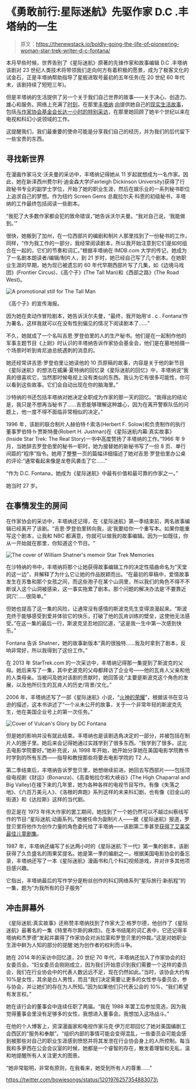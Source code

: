 # 《勇敢前行:星际迷航》先驱作家 D.C .丰塔纳的一生

> 原文：<https://thenewstack.io/boldly-going-the-life-of-pioneering-woman-star-trek-writer-d-c-fontana/>

本月早些时候，世界告别了《星际迷航》原著的先锋作家和故事编辑 D.C .丰塔纳该剧对 23 世纪人类技术将带领我们走向何方有着积极的愿景，成为了极客文化的试金石，正是丰塔纳帮助指导了星舰进取号最初的五年任务(在 20 世纪 60 年代末，该剧持续了短短三年)。

但是丰塔纳的生活提供了另一个关于我们自己世界的故事——关于决心、创造力、雄心和服务。网络上充满了[时刻](https://www.youtube.com/watch?v=JJ9SBhrZ840)，在那里[丰塔纳](https://www.youtube.com/watch?v=lWOVBDRX7Zg) [向](https://www.youtube.com/watch?v=7UeebxbhqxQ)提供她自己的[现实生活故事](https://www.youtube.com/watch?v=z42MGaErayY)，包括[与作家协会基金会长达一小时的特别采访](https://www.youtube.com/watch?v=CCSp8TnnbNU)，在那里她回顾了她半个世纪以来在电视和科幻小说领域的工作。

这提醒我们，我们最重要的使命可能是分享我们自己的经历，并为我们的后代留下一些宝贵的东西。

## **寻找新世界**

在漫画作家马文·沃夫曼的采访中，丰塔纳记得她从 11 岁起就想成为一名作家。因此，她在新泽西州费尔利·迪金森大学(Fairleigh Dickinson University)获得了行政秘书专业的副学士学位，开始了她的职业生涯，然后在娱乐业的一系列秘书职位上追求自己的梦想。作为纽约 Screen Gems 总裁拉尔夫·科恩的初级秘书，丰塔纳的工作最终包括阅读一些剧本。

“我犯了大多数作家都会犯的致命错误，”她告诉沃尔夫曼。“我对自己说，‘我能做到。’"

很快，她搬到了加州，在一位西部片的编剧和制片人那里找到了一份秘书的工作，同样，“作为我工作的一部分，我经常阅读剧本，所以我开始注意到它们是如何组合在一起的，它们的节奏和词汇。”根据丰塔纳在 IMDB.com 大学的传记，她成为了一名剧本朗读者/编辑/制片人，到 21 岁时，她已经自己写了几个剧本。在她职业生涯的早期，她为现已被遗忘的 60 年代早期西部片写了几集，如《边境马戏团》(Frontier Circus)、《高个子》(The Tall Man)和《西部之路》(The Road West)。

![A promotional still for The Tall Man](img/f410458f344ca004abfc7f089620e6aa.png)

《高个子》的宣传海报。

因为她在卖动作冒险剧本，她告诉沃尔夫曼，“最终，我开始用‘d . c . Fontana’作为署名，这样我就可以在没有性别偏见的情况下阅读剧本了……”

不久，她就成了一个名叫吉恩·罗登伯里的人的生产秘书。他们是在一起制作他的军事主题节目《上尉》时认识的丰塔纳告诉作家协会基金会，他们是在墓地拍摄一个场景时听到肯尼迪总统遇刺的消息的。

她还经常讲吉恩·罗登伯里让她读他的 10 页原稿的故事，内容是关于他的新节目《星际迷航》的想法在威廉·夏特纳的回忆录《星际迷航的回忆》中，丰塔纳说“我真的很喜欢它，当然那时候电视上没有类似的东西。我认为它有很多可能性，你可以看到这些故事。它们会自动出现在你的脑海里。”

沙特纳的书还包括丰塔纳对她决定全职成为作家的那一天的回忆。“我得出的结论是，我只是不想再当秘书了……吉恩能够理解这种雄心，因为在离开警察队伍的问题上，他一度不得不面临非常相似的决定。”

1996 年，该剧的联合制片人赫伯特·f·索洛(Herbert F. Solow)和负责制作的执行董事罗伯特·h·贾斯特曼(Robert H. Justman)在《星际迷航内幕:真实故事》(Inside Star Trek: The Real Story)一书中高度赞扬了丰塔纳的工作。”1966 年 9 月，当她辞去罗登伯里的秘书一职时，她为接替她的新秘书写了一份 8 页、单行间距的“程序”指令。她用了整整一页的篇幅详细描述了她对吉恩·罗登伯里办公桌的评论:“通常看起来像是龙卷风袭击了它……”

“作为 D.C. Fontana，她成为《星际迷航》中最有价值和最可靠的作家之一。”

她当时 27 岁。

## **在事情发生的房间**

在作家协会的采访中，丰塔纳还记得，在《星际迷航》第一季结束前，两名故事编辑已经离开了该剧。“吉恩·罗登伯里转向我，说‘我要给你一个重写本。如果你能重写这个剧本，让我和 NBC 都满意，你就可以做我的故事编辑。因为一如既往，你从一开始就在那里，你知道这个节目。"

![The cover of William Shatner's memoir Star Trek Memories](img/1e9a0551e71a66ff972945df1d8853a8.png)

在沙特纳的书中，丰塔纳将那个让她获得故事编辑工作的决定性插曲命名为“天堂的这一边”，并解释了为什么它让她的作品脱颖而出。“在最初的草稿中，爱情故事发生在苏鲁和那个女孩之间，而这些孢子在某个山洞里，所以我们的角色不得不不断误入这个山洞被感染，这一事实拖累了剧本。那个问题的解决办法是‘不要靠近洞穴’……很简单。”

但她也提高了这一集的风险，让通常没有感情的斯波克先生变得浪漫起来。“斯波克终于能够感受到爱并体验它的快乐，打破了他的瓦肯训练的壁垒，这使他无法感受。”在这一集的最后一行，斯波克坚忍地回忆道，“这是我一生中第一次感到快乐。”

Fontana 告诉 Shatner，她的故事新版本“真的很独特……我及时拿到了剧本，反响非常好，所以我得到了这份工作。”

在 2013 年 StarTrek.com 的一次采访中，丰塔纳记得那一集提到了斯波克的父母。她后来写了一集，其中史波克的父母都拜访了企业号——他的瓦肯人父亲和他的人类母亲。当被问及她对该剧的贡献时，她回答说:“主要是斯波克这个角色的发展，以及他所衍生的瓦肯人的历史/背景/文化。”

2006 年，丰塔纳还写了一部《星际迷航》小说，“[火神的荣耀](https://www.amazon.com/gp/product/B000FC0WEM/ref=dbs_a_def_rwt_hsch_vapi_taft_p1_i0)”，根据该书在亚马逊的描述，这本书讲述了“一个从未公开的故事，关于一个非常年轻的斯波克先生，他在美国企业号上的第一次任务。”

![Cover of Vulcan's Glory by DC Fontana](img/378ad7bda87b8d466154cd50887ae7e6.png)

但是她的影响并没有就此结束。丰塔纳也是该剧选角决定的一部分，并被包括在制片人的圈子里。她后来会记得她通过实践学到了很多东西。“我学到了很多。这比去电影学院要好。”她补充说，从 1998 年开始，她开始分享她在美国电影学院教书时学到的所有东西——指导和教授那些将要去电影学院的 T2 人。

第二季结束后，丰塔纳告诉罗登贝里，她想继续前进。她回去写西部片——包括顶级电视剧《财运》(Bonanza)、《高查帕拉尔和大峡谷》(The High Chaparral and Big Valley)在接下来的几年里，她为各种各样的电视节目写作。有像《失落之地》、《六百万美元人》、《洛根的奔跑》系列这样的未来科幻剧，也有像《旧金山的街道》和《达拉斯》这样的当代剧。

但正是在 1973 年伟大作家的罢工期间，她找到了一个她仍然可以不越过纠察线写作的节目:“星际迷航:动画系列。”她被任命为副制片人——据《星际迷航》报道，罗登贝里将他作为创作力量的角色委托给了丰塔纳——该剧第二季甚至[获得了艾美奖最佳儿童剧集](https://www.imdb.com/title/tt0069637/awards)。

1987 年，丰塔纳还编写了长达两小时的《星际迷航:下一代》第一集的剧本，该剧获得了久负盛名的雨果奖提名。她是第一季的编剧之一。根据美国电影协会的备忘录，丰塔纳还写了一本《星际迷航》漫画书和几个科幻视频游戏，并对许多其他项目感兴趣。

它指出，丰塔纳最后的写作学分是粉丝创作的科幻网络系列“星际旅行:新航程”的一集，题为“为我所有的日子服务”

## **冲击屏幕外**

《星际迷航:真实故事》还称赞丰塔纳找到了作家大卫·格罗尔德，他创作了《星际迷航》最著名的一集《特里布尔斯的麻烦》。在本书结尾的词汇表中，它还记得丰塔纳和杰罗德“发起并赢得了作家协会对派拉蒙和罗登贝里的仲裁。”这是对她职业生涯中鲜为人知的部分的提醒:她为创作者的权利而斗争。

她在 2014 年的采访中回忆道，20 世纪 70 年代，丰塔纳还加入了作家协会的妇女委员会。“妇女委员会刚刚成立，因为我们开始意识到我们需要一个这样的委员会，我们在行业协会中的代表人数远远不足，现在仍然如此。”当时，该协会大约有 10%是女性，其余是白人男性，而且“我们决定需要让更多的女性参与委员会，参与协会，并让她们的存在为人所知。”因为如果他们只代表公会的 10%，“我们希望有发言权。”

她在该行会的董事会中连续任职了两届。“我在 1988 年罢工后参加竞选，因为我觉得董事会里没有足够多的女性，我想进入董事会。我想加入这场战斗。”

在他的个人博客上，资深漫画家和电视作家马克·伊万尼耶回忆了她对美国编剧工会西区的“服务和奉献”。“组织内部的事情可能会变得混乱，一些委员会可能会感到被那些对自己的职业生涯感到愤怒并将其发泄在行业协会身上的人所控制。每当我和多萝西在公会会议室的时候，她都是一个睿智的存在，散发着理智和无私，温和地提醒所有人关注更大的图景。

“她非常聪明，非常有原则，在我看来，她受到所有人的尊重……”

https://twitter.com/bowiesongs/status/1201976257354883073\

<svg xmlns:xlink="http://www.w3.org/1999/xlink" viewBox="0 0 68 31" version="1.1"><title>Group</title> <desc>Created with Sketch.</desc></svg>